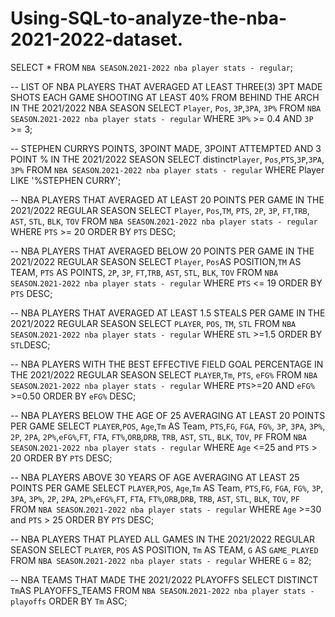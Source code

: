 # Using-SQL-to-analyze-the-nba-2021-2022-dataset.
SELECT * FROM `NBA SEASON`.`2021-2022 nba player stats - regular`;

-- LIST OF NBA PLAYERS THAT AVERAGED AT LEAST THREE(3) 3PT MADE SHOTS EACH GAME SHOOTING AT LEAST 40% FROM BEHIND THE ARCH IN THE 2021/2022 NBA SEASON
SELECT `Player`, `Pos`, `3P`,`3PA`, `3P%` 
FROM `NBA SEASON`.`2021-2022 nba player stats - regular`
WHERE `3P%` >= 0.4 AND `3P` >= 3;

-- STEPHEN CURRYS POINTS, 3POINT MADE, 3POINT ATTEMPTED AND 3 POINT % IN THE 2021/2022 SEASON
SELECT distinct`Player`, `Pos`,`PTS`,`3P`,`3PA`, `3P%` 
 FROM `NBA SEASON`.`2021-2022 nba player stats - regular`
 WHERE Player LIKE '%STEPHEN CURRY';

-- NBA PLAYERS THAT AVERAGED AT LEAST 20 POINTS PER GAME IN THE 2021/2022 REGULAR SEASON
SELECT `Player`, `Pos`,`TM`, `PTS`, `2P`, `3P`, `FT`,`TRB`, `AST`, `STL`, `BLK`, `TOV` FROM `NBA SEASON`.`2021-2022 nba player stats - regular`
WHERE `PTS` >= 20
ORDER BY `PTS` DESC;

-- NBA PLAYERS THAT AVERAGED BELOW 20 POINTS PER GAME IN THE 2021/2022 REGULAR SEASON
SELECT `Player`, `Pos`AS POSITION,`TM` AS TEAM, `PTS` AS POINTS, `2P`, `3P`, `FT`,`TRB`, `AST`, `STL`, `BLK`, `TOV` FROM `NBA SEASON`.`2021-2022 nba player stats - regular`
WHERE `PTS` <= 19
ORDER BY `PTS` DESC;

-- NBA PLAYERS THAT AVERAGED AT LEAST 1.5 STEALS PER GAME IN THE 2021/2022 REGULAR SEASON
SELECT `PLAYER`, `POS`, `TM`, `STL`
FROM `NBA SEASON`.`2021-2022 nba player stats - regular`
WHERE `STL` >=1.5
ORDER BY `STL`DESC;

-- NBA PLAYERS WITH THE BEST EFFECTIVE FIELD GOAL PERCENTAGE IN THE 2021/2022 REGULAR SEASON
SELECT `PLAYER`,`Tm`, `PTS`, `eFG%`
FROM `NBA SEASON`.`2021-2022 nba player stats - regular`
WHERE `PTS`>=20 AND `eFG%` >=0.50
ORDER BY `eFG%` DESC;

-- NBA PLAYERS BELOW THE AGE OF 25 AVERAGING AT LEAST 20 POINTS PER GAME
SELECT `PLAYER`,`POS`, `Age`,`Tm` AS Team, `PTS`,`FG`, `FGA`, `FG%`, `3P`, `3PA`, `3P%`, `2P`, `2PA`, `2P%`,`eFG%`,`FT`, `FTA`, `FT%`,`ORB`,`DRB`, `TRB`, `AST`, `STL`, `BLK`, `TOV`, `PF` FROM `NBA SEASON`.`2021-2022 nba player stats - regular`
WHERE `Age` <=25 and `PTS` > 20
ORDER BY `PTS` DESC;

-- NBA PLAYERS ABOVE 30 YEARS OF AGE AVERAGING AT LEAST 25 POINTS PER GAME
SELECT `PLAYER`,`POS`, `Age`,`Tm` AS Team, `PTS`,`FG`, `FGA`, `FG%`, `3P`, `3PA`, `3P%`, `2P`, `2PA`, `2P%`,`eFG%`,`FT`, `FTA`, `FT%`,`ORB`,`DRB`, `TRB`, `AST`, `STL`, `BLK`, `TOV`, `PF` FROM `NBA SEASON`.`2021-2022 nba player stats - regular`
WHERE `Age` >=30 and `PTS` > 25
ORDER BY `PTS` DESC;

-- NBA PLAYERS THAT PLAYED ALL GAMES IN THE 2021/2022 REGULAR SEASON
SELECT `PLAYER`, `POS` AS POSITION, `Tm` AS TEAM, `G` AS `GAME_PLAYED`
FROM  `NBA SEASON`.`2021-2022 nba player stats - regular`
WHERE `G` = 82;

-- NBA TEAMS THAT MADE THE 2021/2022 PLAYOFFS
SELECT DISTINCT `Tm`AS PLAYOFFS_TEAMS FROM `NBA SEASON`.`2021-2022 nba player stats - playoffs`
ORDER BY `Tm` ASC;
